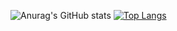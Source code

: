 ![Anurag's GitHub stats](https://github-readme-stats.vercel.app/api?username=VileCalibur&show_icons=true&theme=github_dark)
[![Top Langs](https://github-readme-stats.vercel.app/api/top-langs/?username=VileCalibur&theme=github_dark)](https://github.com/VileCalibur/github-readme-stats)
